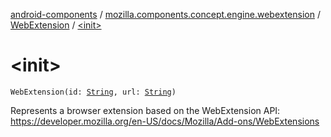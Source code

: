 [android-components](../../index.md) / [mozilla.components.concept.engine.webextension](../index.md) / [WebExtension](index.md) / [&lt;init&gt;](./-init-.md)

# &lt;init&gt;

`WebExtension(id: `[`String`](https://kotlinlang.org/api/latest/jvm/stdlib/kotlin/-string/index.html)`, url: `[`String`](https://kotlinlang.org/api/latest/jvm/stdlib/kotlin/-string/index.html)`)`

Represents a browser extension based on the WebExtension API:
https://developer.mozilla.org/en-US/docs/Mozilla/Add-ons/WebExtensions

